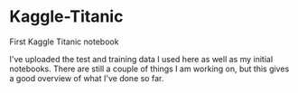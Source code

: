 # Kaggle-Titanic
First Kaggle Titanic notebook

I've uploaded the test and training data I used here as well as my initial notebooks. There are still a couple of things I am working on, but this gives a good overview of what I've done so far.
